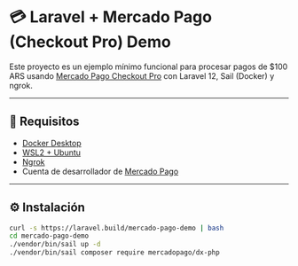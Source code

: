 # 💳 Laravel + Mercado Pago (Checkout Pro) Demo

Este proyecto es un ejemplo mínimo funcional para procesar pagos de $100 ARS usando [Mercado Pago Checkout Pro](https://www.mercadopago.com.ar/developers/en/docs/checkout-pro) con Laravel 12, Sail (Docker) y ngrok.

---

## 🚀 Requisitos

- [Docker Desktop](https://www.docker.com/products/docker-desktop)
- [WSL2 + Ubuntu](https://learn.microsoft.com/es-es/windows/wsl/install)
- [Ngrok](https://ngrok.com/download)
- Cuenta de desarrollador de [Mercado Pago](https://www.mercadopago.com.ar/developers/panel)

---

## ⚙️ Instalación

```bash
curl -s https://laravel.build/mercado-pago-demo | bash
cd mercado-pago-demo
./vendor/bin/sail up -d
./vendor/bin/sail composer require mercadopago/dx-php
